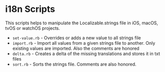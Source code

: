 # i18n Scripts

This scripts helps to manipulate the Localizable.strings file in iOS, macOS, tvOS or watchOS projects.

* `set-value.rb` - Overrides or adds a new value to all strings file
* `import.rb` - Import all values from a given strings file to another. Only existing values are imported. Also the comments are honored
* `delta.rb` - Creates a delta of the missing translations and stores it in txt files
* `sort.rb` - Sorts the strings file. Comments are also honored.
